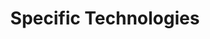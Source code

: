 ---
# Accomplishments widget.
widget: "howto"  # See https://sourcethemes.com/academic/docs/page-builder/
headless: true  # This file represents a page section.
active: true  # Activate this widget? true/false
weight: 5  # Order that this section will appear.
title: "Specific Technologies"
subtitle: ""

# Date format
#   Refer to https://sourcethemes.com/academic/docs/customization/#date-format
date_format: "Jan 2006"

# Accomplishments.
#   Add/remove as many `[[item]]` blocks below as you like.
#   `title`, `organization` and `date_start` are the required parameters.
#   Leave other parameters empty if not required.
#   Begin/end multi-line descriptions with 3 quotes `"""`.
item:
smallItem: 
 - title: "How to Create a Kubernetes Cluster on AWS With Jenkins and Spring Boot"
   summary: "dzone.com"
   linkText: ""
   linkUrl: "https://dzone.com/articles/how-to-create-a-kubernetes-cluster-on-aws-free-tie"
   openNewWindow: 
   image: "https://res.cloudinary.com/agile-seo/image/fetch/w_62,dpr_1.0,d_blank_am8gzx.png/https%3A%2F%2Flogo.clearbit.com%2Fdzone.com%3Fsize%3D250" 
 - title: "Running HA Kubernetes Clusters on AWS Using KubeOne"
   summary: "loodse.com"
   linkText: ""
   linkUrl: "https://www.loodse.com/blog/2019-07-25-running-ha-kubernetes/"
   openNewWindow: 
   image: "https://i-cdn.embed.ly/1/display/crop?height=300&amp;key=fd92ebbc52fc43fb98f69e50e7893c13&amp;url=https%3A%2F%2Fwww.loodse.com%2Fimages%2Fblog%2F2019-07-25%2Fimage1.png&amp;width=636" 
 - title: "Set Up a Kubernetes Cluster on Oracle Cloud Platform"
   summary: "docs.bitnami.com"
   linkText: ""
   linkUrl: "https://docs.bitnami.com/kubernetes/how-to/set-kubernetes-cluster-oracle/"
   openNewWindow: 
   image: "https://res.cloudinary.com/agile-seo/image/fetch/w_62,dpr_1.0,d_blank_am8gzx.png/https%3A%2F%2Flogo.clearbit.com%2Fdocs.bitnami.com%3Fsize%3D250" 
 - title: "Connect your Kubernetes clusters to Dynatrace"
   summary: "dynatrace.com"
   linkText: ""
   linkUrl: "https://www.dynatrace.com/support/help/technology-support/cloud-platforms/kubernetes/installation-and-operation/further-integrations/connect-your-kubernetes-clusters-to-dynatrace/"
   openNewWindow: 
   image: "https://res.cloudinary.com/agile-seo/image/fetch/w_62,dpr_1.0,d_blank_am8gzx.png/https%3A%2F%2Flogo.clearbit.com%2Fdynatrace.com%3Fsize%3D250" 
 - title: "How To Configure and Setup Kubernetes Cluster On Google Cloud (GCE)"
   summary: "devopscube.com"
   linkText: ""
   linkUrl: "https://devopscube.com/setup-kubernetes-cluster-google-cloud/"
   openNewWindow: 
   image: "https://res.cloudinary.com/agile-seo/image/fetch/w_62,dpr_1.0,d_blank_am8gzx.png/https%3A%2F%2Flogo.clearbit.com%2Fdevopscube.com%3Fsize%3D250" 
 - title: "Setting Up a Kubernetes Cluster as a Core Component of a Development Infrastructure"
   summary: "hackernoon.com"
   linkText: ""
   linkUrl: "https://hackernoon.com/kubernetes-for-dev-infrastructure-40b9175cb8c0"
   openNewWindow: 
   image: "https://res.cloudinary.com/agile-seo/image/fetch/w_62,dpr_1.0,d_blank_am8gzx.png/https%3A%2F%2Flogo.clearbit.com%2Fhackernoon.com%3Fsize%3D250" 
---